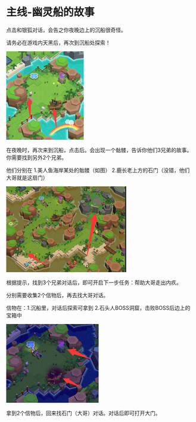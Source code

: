 # 主线-幽灵船的故事

点击和银狐对话，会告之你夜晚边上的沉船很奇怪。

请务必在游戏内天黑后，再次到沉船处探索！

![](<../../.gitbook/assets/image (6).png>)



在夜晚时，再次来到沉船，点击后。会出现一个骷髅，告诉你他们3兄弟的故事。你需要找到另外2个兄弟。

他们分别在 1.美人鱼海岸某处的骷髅（如图） 2.鹿长老上方的石门（没错，他们大哥就是这扇门）

![](<../../.gitbook/assets/image (5).png>)



根据提示，找到3个兄弟对话后，即可开启下一步任务：帮助大哥走出内疚。

分别需要收集2个信物后，再去找大哥对话。

信物在：1.沉船里，对话后探索可拿到 2.石头人BOSS洞窟，击败BOSS后边上的宝箱中

![](<../../.gitbook/assets/image (1).png>)



拿到2个信物后，回来找石门（大哥）对话。对话后即可打开大门。

